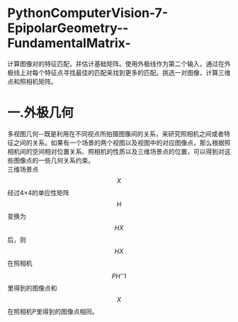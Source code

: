 # PythonComputerVision-7-EpipolarGeometry--FundamentalMatrix-
计算图像对的特征匹配，并估计基础矩阵。使用外极线作为第二个输入，通过在外极线上对每个特征点寻找最佳的匹配来找到更多的匹配。挑选一对图像，计算三维点和照相机矩阵。
# 一.外极几何
多视图几何--既是利用在不同视点所拍摄图像间的关系，来研究照相机之间或者特征之间的关系。如果有一个场景的两个视图以及视图中的对应图像点，那么根据照相机间的空间相对位置关系、照相机的性质以及三维场景点的位置，可以得到对这些图像点的一些几何关系约束。  
三维场景点$$X$$经过4×4的单应性矩阵$$H$$变换为$$HX$$后，则$$HX$$在照相机$$PH^-1$$里得到的图像点和$$X$$在照相机P里得到的图像点相同。 
